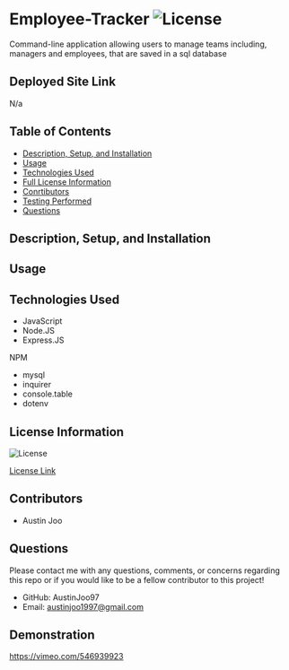 # Employee-Tracker ![License](https://img.shields.io/badge/License-ISC-blue.svg)
Command-line application allowing users to manage teams including, managers and employees, that are saved in a sql database

## Deployed Site Link 

N/a

## Table of Contents

- [Description, Setup, and Installation](#description-setup-and-installation)
- [Usage](#usage)
- [Technologies Used](#technologies-used)
- [Full License Information](#license-information)
- [Conrtibutors](#contributors)
- [Testing Performed](#testing-performed)
- [Questions](#questions)


## Description, Setup, and Installation

## Usage


## Technologies Used
- JavaScript
- Node.JS
- Express.JS

NPM
- mysql
- inquirer
- console.table
- dotenv

## License Information
![License](https://img.shields.io/badge/License-ISC-blue.svg)

[License Link](https://opensource.org/licenses/ISC)

## Contributors
- Austin Joo

## Questions
Please contact me with any questions, comments, or concerns regarding this repo or if you would like to be a fellow contributor to this project!
- GitHub: AustinJoo97 
- Email: austinjoo1997@gmail.com
## Demonstration
https://vimeo.com/546939923
